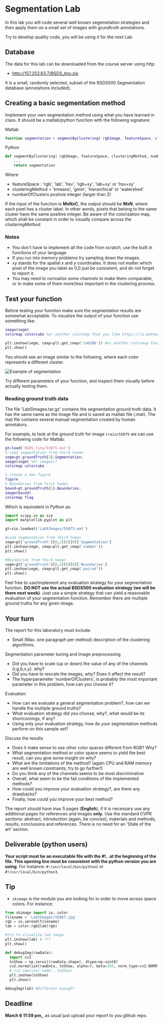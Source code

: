 # Segmentation Lab

In this lab you will code several well known segemetation strategies and then apply them on a small set of images with grundtruth annotations. 

Try to develop quality code, you will be using it for the next Lab.

## Database


The data for this lab can be downloaded from the course server using http:

- http://157.253.63.7/BSDS_tiny.zip

It is a small, randomly selected, subset of the BSDS500 Segmentation database (annotations included). 

## Creating a  basic segmentation method

Implement your own segmentation method using what you have learned in class. It should be a matlab/python function with the following signature:

Matlab

```matlab
function segmentation = segmentByClustering( rgbImage, featureSpace, clusteringMethod, numberOfClusters)
```

Python


```python
def segmentByClustering( rgbImage, featureSpace, clusteringMethod, numberOfClusters):
    ...
    return segmentation
```

Where

- featureSpace : 'rgb', 'lab', 'hsv', 'rgb+xy', 'lab+xy' or 'hsv+xy'
- clusteringMethod = 'kmeans', 'gmm', 'hierarchical' or 'watershed'.
- numberOfClusters positvie integer (larger than 2)

If the input of the function is **MxNxC**, the output should be **MxN**, where each pixel has a cluster label. In other words, pixels that belong to the same cluster have the same positive integer. Be aware of the colorization map, which shall be constant in order to visually compare across the _clusteringMethod_. 


### Notes
- You don't have to implement all the code from scratch, use the built in functions of your language.
- If you run into memory problems try sampling down the images. 
- *xy* stands for the spatial _x_ and _y_ coordinates. It does not matter which pixel of the image you label as  0,0 just be consistent, and do not forget to report it.
- You may need to normalize some channels to make them comparable, or to make some of them more/less important in the clustering process.


## Test your function

Before testing your function make sure the segmentation results are somewhat acceptable. To visualize the output of your function use something like:

```matlab
image(segm)
colormap colorcube %or another colormap that you like https://la.mathworks.com/help/matlab/ref/colormap.html
```

```python
plt.imshow(segm, cmap=plt.get_cmap('tab20b')) #or another colormap that you like https://matplotlib.org/examples/color/colormaps_reference.html
plt.show()
```

You should see an image similar to the following, where each color represents a different cluster.

![Example of segmentation](imgs/segmented.png)

Try different parameters of your function, and inspect them visually before actually testing them.


### Reading ground truth data

The file 'Lab5Images.tar.gz' contains the segmentation ground truth data. It has the same name as the image file and is saved as matlab file (.mat). The mat file contains several manual segmentation created by human annotators.

For example, to look at the ground truth for image ``train/55075`` we can use the following code for Matlab:

```matlab
gt=load('BSDS_tiny/55075.mat')
% Load segmentation from third human
segm=gt.groundTruth{3}.Segmentation;
image(segm) %Or imagesc?
colormap colorcube

% create a new figure
figure
% Boundaries from first human
bound=gt.groundTruth{1}.Boundaries;
image(bound)
colormap flag
```

Which is equivalent in Python as:

```python
import scipy.io as sio
import matplotlib.pyplot as plt

gt=sio.loadmat('Lab5Images/55075.mat')

#Load segmentation from third human
segm=gt['groundTruth'][0,2][0][0]['Segmentation']
plt.imshow(segm, cmap=plt.get_cmap('summer'))
plt.show()

#Boundaries from third human
segm=gt['groundTruth'][0,2][0][0]['Boundaries']
plt.imshow(segm, cmap=plt.get_cmap('paired'))
plt.show()

```

Feel free to use/implement any evaluation strategy for your segmentation function. **DO NOT use the actual BSDS500 evaluation strategy (we will be there next week)**. Just use a simple strategy that can yield a reasonable evaluation of your segmentation function. Remember there are multiple ground truths for any given image. 

## Your turn

The report for this laboratory must include:

-   Small (Max. one paragraph per method) description of the clustering algorithms.

Segmentation parameter tuning and Image preprocessing

-   Did you have to scale (up or down) the value of any of the channels (r,g,b,x,y). why?
-   Did you have to rescale the images, why? Does it affect the result?
-   The hyperparameter 'numberOfClusters', is probably the most important parameter in this problem, how can you choose it?

Evaluation
-  How can we evaluate a general segmentation problem?, how can we handle the multiple ground truths?
-  What evaluation strategy did you choose, why?, what would be its shortcomings, if any?
-  Using only your evaluation strategy, how do your segmentation methods perform on this sample set?

Discuss the results
-  Does it make sense to use other color spaces different from RGB? Why?
-  What segmentation method or color space seems to yield the best result, can you give some insight on why?
-  What are the limitations of the method? (again CPU and RAM memory are well known constraints, try to go further!)
-  Do you think any of the channels seems to be most discriminative
-  Overall, what seem to be the fail conditions of the implemented methods?
-  How could you improve your evaluation strategy?, are there any drawbacks?
-  Finally,  how could you improve your best method?

The report should have max 5 pages (**English**), if it is necessary use any additional pages for references and images **only**. Use the standard CVPR sections: abstract, introduction (again, be concise), materials and methods, results, conclusions and references. There is no need for an 'State of the art' section.

## Deliverable (python users)

**Your script must be an executable file with the #!.. at the beginning of the file. This opening line must be consistent with the python version you are using**. For instance:
`#!/usr/local/bin/python2` or `#!/usr/local/bin/python3`.

## Tip

- `skimage` is the module you are looking for in order to move across space colors. For instance:

```python
from skimage import io, color
filename = 'Lab5Images/55067.jpg'
rgb = io.imread(filename)
lab = color.rgb2lab(rgb)

#try to visualize lab image
plt.imshow(lab) # ???
plt.show()

def debugImg(rawData):
  import cv2
  toShow = np.zeros((rawData.shape), dtype=np.uint8)
  cv2.normalize(rawData, toShow, alpha=0, beta=255, norm_type=cv2.NORM_MINMAX, dtype=cv2.CV_8U)
  # cv2.imwrite('name', toShow)
  plt.imshow(toShow)
  plt.show()

debugImg(lab) #Different enough?

```

## Deadline 
**March 6 11:59 pm,**, as usual just upload your report to you github repo.



